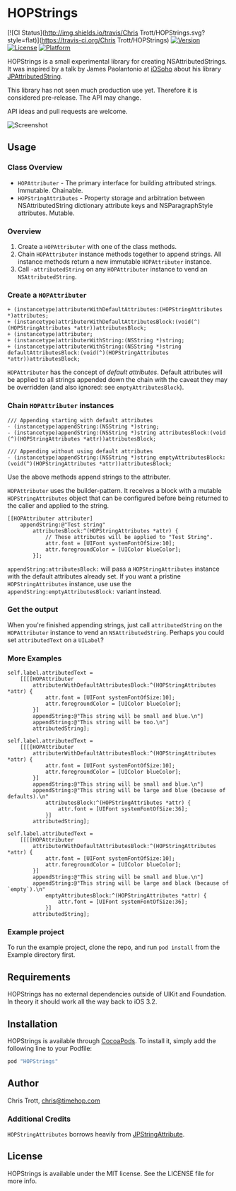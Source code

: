 # HOPStrings

[![CI Status](http://img.shields.io/travis/Chris Trott/HOPStrings.svg?style=flat)](https://travis-ci.org/Chris Trott/HOPStrings)
[![Version](https://img.shields.io/cocoapods/v/HOPStrings.svg?style=flat)](http://cocoapods.org/pods/HOPStrings)
[![License](https://img.shields.io/cocoapods/l/HOPStrings.svg?style=flat)](http://cocoapods.org/pods/HOPStrings)
[![Platform](https://img.shields.io/cocoapods/p/HOPStrings.svg?style=flat)](http://cocoapods.org/pods/HOPStrings)

HOPStrings is a small experimental library for creating NSAttributedStrings. It was inspired by a talk by James Paolantonio at [iOSoho](http://www.meetup.com/iOSoho/events/220604299/) about his library [JPAttributedString](https://github.com/jPaolantonio/JPAttributedString).

This library has not seen much production use yet. Therefore it is considered pre-release. The API may change.

API ideas and pull requests are welcome.

![Screenshot](/screenshot-01.png)

## Usage

### Class Overview

* `HOPAttributer` - The primary interface for building attributed strings. Immutable. Chainable.
* `HOPStringAttributes` - Property storage and arbitration between NSAttributedString dictionary attribute keys and NSParagraphStyle attributes. Mutable.

### Overview

1. Create a `HOPAttributer` with one of the class methods.
2. Chain `HOPAttributer` instance methods together to append strings. All instance methods return a new immutable `HOPAttributer` instance.
3. Call `-attributedString` on any `HOPAttributer` instance to vend an `NSAttributedString`.

### Create a `HOPAttributer`

```objc
+ (instancetype)attributerWithDefaultAttributes:(HOPStringAttributes *)attributes;
+ (instancetype)attributerWithDefaultAttributesBlock:(void(^)(HOPStringAttributes *attr))attributesBlock;
+ (instancetype)attributer;
+ (instancetype)attributerWithString:(NSString *)string;
+ (instancetype)attributerWithString:(NSString *)string defaultAttributesBlock:(void(^)(HOPStringAttributes *attr))attributesBlock;
```

`HOPAttributer` has the concept of *default attributes*. Default attributes will be applied to all strings appended down the chain with the caveat they may be overridden (and also ignored: see `emptyAttributesBlock`).

### Chain `HOPAttributer` instances

```objc
/// Appending starting with default attributes
- (instancetype)appendString:(NSString *)string;
- (instancetype)appendString:(NSString *)string attributesBlock:(void (^)(HOPStringAttributes *attr))attributesBlock;

/// Appending without using default attributes
- (instancetype)appendString:(NSString *)string emptyAttributesBlock:(void(^)(HOPStringAttributes *attr))attributesBlock;
```

Use the above methods append strings to the attributer.

`HOPAttributer` uses the builder-pattern. It receives a block with a mutable `HOPStringAttributes` object that can be configured before being returned to the caller and applied to the string.

```objc
[[HOPAttributer attributer]
    appendString:@"Test string"
        attributesBlock:^(HOPStringAttributes *attr) {
            // These attributes will be applied to "Test String".
            attr.font = [UIFont systemFontOfSize:10];
            attr.foregroundColor = [UIColor blueColor];
        }];
```

`appendString:attributesBlock:` will pass a `HOPStringAttributes` instance with the default attributes already set. If you want a pristine `HOPStringAttributes` instance, use use the `appendString:emptyAttributesBlock:` variant instead.

### Get the output

When you're finished appending strings, just call `attributedString` on the `HOPAttributer` instance to vend an `NSAttributedString`. Perhaps you could set `attributedText` on a `UILabel`?

### More Examples

```objc
self.label.attributedText =
    [[[[HOPAttributer
        attributerWithDefaultAttributesBlock:^(HOPStringAttributes *attr) {
            attr.font = [UIFont systemFontOfSize:10];
            attr.foregroundColor = [UIColor blueColor];
        }]
        appendString:@"This string will be small and blue.\n"]
        appendString:@"This string will be too.\n"]
        attributedString];

self.label.attributedText =
    [[[[HOPAttributer
        attributerWithDefaultAttributesBlock:^(HOPStringAttributes *attr) {
            attr.font = [UIFont systemFontOfSize:10];
            attr.foregroundColor = [UIColor blueColor];
        }]
        appendString:@"This string will be small and blue.\n"]
        appendString:@"This string will be large and blue (because of defaults).\n"
            attributesBlock:^(HOPStringAttributes *attr) {
                attr.font = [UIFont systemFontOfSize:36];
            }]
        attributedString];

self.label.attributedText =
    [[[[HOPAttributer
        attributerWithDefaultAttributesBlock:^(HOPStringAttributes *attr) {
            attr.font = [UIFont systemFontOfSize:10];
            attr.foregroundColor = [UIColor blueColor];
        }]
        appendString:@"This string will be small and blue.\n"]
        appendString:@"This string will be large and black (because of `empty`).\n"
            emptyAttributesBlock:^(HOPStringAttributes *attr) {
                attr.font = [UIFont systemFontOfSize:36];
            }]
        attributedString];
```

### Example project

To run the example project, clone the repo, and run `pod install` from the Example directory first.

## Requirements

HOPStrings has no external dependencies outside of UIKit and Foundation. In theory it should work all the way back to iOS 3.2.

## Installation

HOPStrings is available through [CocoaPods](http://cocoapods.org). To install
it, simply add the following line to your Podfile:

```ruby
pod "HOPStrings"
```

## Author

Chris Trott, chris@timehop.com

### Additional Credits

`HOPStringAttributes` borrows heavily from [JPStringAttribute](https://github.com/jPaolantonio/JPAttributedString/blob/master/Pod/Classes/JPStringAttribute.h).

## License

HOPStrings is available under the MIT license. See the LICENSE file for more info.
